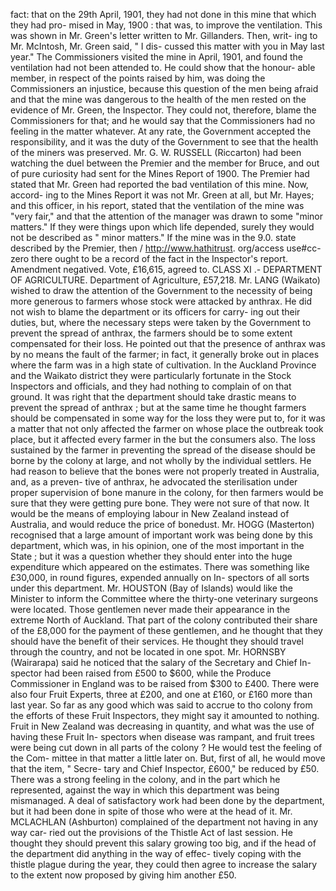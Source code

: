 fact: that on the 29th April, 1901, they had not done in this mine that which they had pro- mised in May, 1900 : that was, to improve the ventilation. This was shown in Mr. Green's letter written to Mr. Gillanders. Then, writ- ing to Mr. McIntosh, Mr. Green said, " I dis- cussed this matter with you in May last year." The Commissioners visited the mine in April, 1901, and found the ventilation had not been attended to. He could show that the honour- able member, in respect of the points raised by him, was doing the Commissioners an injustice, because this question of the men being afraid and that the mine was dangerous to the health of the men rested on the evidence of Mr. Green, the Inspector. They could not, therefore, blame the Commissioners for that; and he would say that the Commissioners had no feeling in the matter whatever. At any rate, the Government accepted the responsibility, and it was the duty of the Government to see that the health of the miners was preserved. Mr. G. W. RUSSELL (Riccarton) had been watching the duel between the Premier and the member for Bruce, and out of pure curiosity had sent for the Mines Report of 1900. The Premier had stated that Mr. Green had reported the bad ventilation of this mine. Now, accord- ing to the Mines Report it was not Mr. Green at all, but Mr. Hayes; and this officer, in his report, stated that the ventilation of the mine was "very fair," and that the attention of the manager was drawn to some "minor matters." If they were things upon which life depended, surely they would not be described as " minor matters." If the mine was in the 9.0. state described by the Premier, then / http://www.hathitrust. org/access use#cc-zero there ought to be a record of the fact in the Inspector's report. Amendment negatived. Vote, £16,615, agreed to. CLASS XI .- DEPARTMENT OF AGRICULTURE. Department of Agriculture, £57,218. Mr. LANG (Waikato) wished to draw the attention of the Government to the necessity of being more generous to farmers whose stock were attacked by anthrax. He did not wish to blame the department or its officers for carry- ing out their duties, but, where the necessary steps were taken by the Government to prevent the spread of anthrax, the farmers should be to some extent compensated for their loss. He pointed out that the presence of anthrax was by no means the fault of the farmer; in fact, it generally broke out in places where the farm was in a high state of cultivation. In the Auckland Province and the Waikato district they were particularly fortunate in the Stock Inspectors and officials, and they had nothing to complain of on that ground. It was right that the department should take drastic means to prevent the spread of anthrax ; but at the same time he thought farmers should be compensated in some way for the loss they were put to, for it was a matter that not only affected the farmer on whose place the outbreak took place, but it affected every farmer in the but the consumers also. The loss sustained by the farmer in preventing the spread of the disease should be borne by the colony at large, and not wholly by the individual settlers. He had reason to believe that the bones were not properly treated in Australia, and, as a preven- tive of anthrax, he advocated the sterilisation under proper supervision of bone manure in the colony, for then farmers would be sure that they were getting pure bone. They were not sure of that now. It would be the means of employing labour in New Zealand instead of Australia, and would reduce the price of bonedust. Mr. HOGG (Masterton) recognised that a large amount of important work was being done by this department, which was, in his opinion, one of the most important in the State ; but it was a question whether they should enter into the huge expenditure which appeared on the estimates. There was something like £30,000, in round figures, expended annually on In- spectors of all sorts under this department. Mr. HOUSTON (Bay of Islands) would like the Minister to inform the Committee where the thirty-one veterinary surgeons were located. Those gentlemen never made their appearance in the extreme North of Auckland. That part of the colony contributed their share of the £8,000 for the payment of these gentlemen, and he thought that they should have the benefit of their services. He thought they should travel through the country, and not be located in one spot. Mr. HORNSBY (Wairarapa) said he noticed that the salary of the Secretary and Chief In- spector had been raised from £500 to $600, while the Produce Commissioner in England was to be raised from $300 to £400. There were also four Fruit Experts, three at £200, and one at £160, or £160 more than last year. So far as any good which was said to accrue to tho colony from the efforts of these Fruit Inspectors, they might say it amounted to nothing. Fruit in New Zealand was decreasing in quantity, and what was the use of having these Fruit In- spectors when disease was rampant, and fruit trees were being cut down in all parts of the colony ? He would test the feeling of the Com- mittee in that matter a little later on. But, first of all, he would move that the item, " Secre- tary and Chief Inspector, £600," be reduced by £50. There was a strong feeling in the colony, and in the part which he represented, against the way in which this department was being mismanaged. A deal of satisfactory work had been done by the department, but it had been done in spite of those who were at the head of it. Mr. MCLACHLAN (Ashburton) complained of the department not having in any way car- ried out the provisions of the Thistle Act of last session. He thought they should prevent this salary growing too big, and if the head of the department did anything in the way of effec- tively coping with the thistle plague during the year, they could then agree to increase the salary to the extent now proposed by giving him another £50. 